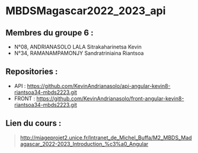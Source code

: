 # MBDSMagascar2022_2023_api
## Membres du groupe 6 :
- N°08, ANDRIANASOLO LALA Sitrakaharinetsa Kevin
- N°34, RAMANAMPAMONJY Sandratriniaina Riantsoa

## Repositories :
- API : https://github.com/KevinAndrianasolo/api-angular-kevin8-riantsoa34-mbds2223.git
- FRONT : https://github.com/KevinAndrianasolo/front-angular-kevin8-riantsoa34-mbds2223.git

## Lien du cours :
> http://miageprojet2.unice.fr/Intranet_de_Michel_Buffa/M2_MBDS_Madagascar_2022-2023_Introduction_%c3%a0_Angular
